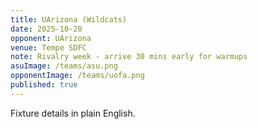 ```yaml
---
title: UArizona (Wildcats)
date: 2025-10-20
opponent: UArizona
venue: Tempe SDFC
note: Rivalry week - arrive 30 mins early for warmups
asuImage: /teams/asu.png
opponentImage: /teams/uofa.png
published: true
---
```


Fixture details in plain English.

